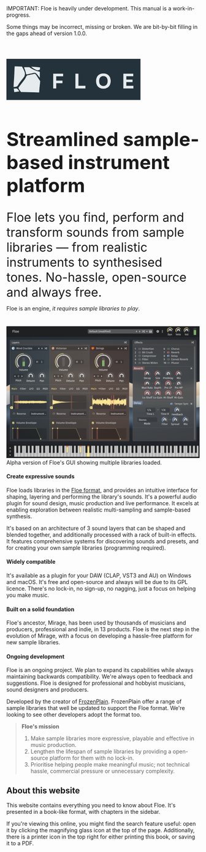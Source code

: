 <!--
SPDX-FileCopyrightText: 2024 Sam Windell
SPDX-License-Identifier: GPL-3.0-or-later
-->

<div class="warning">
IMPORTANT: Floe is heavily under development. This manual is a work-in-progress.

Some things may be incorrect, missing or broken. We are bit-by-bit filling in the gaps ahead of version 1.0.0.
</div>

<div style="padding-bottom: 30px;"></div>

<p align="left">
    <picture>
        <source media="(prefers-color-scheme: dark)" srcset="https://raw.githubusercontent.com/Floe-Project/Floe-Logos/HEAD/horizontal_transparent.svg">
        <source media="(prefers-color-scheme: light)" srcset="https://raw.githubusercontent.com/Floe-Project/Floe-Logos/HEAD/horizontal_transparent_dark.svg">
        <img alt="Floe" src="https://raw.githubusercontent.com/Floe-Project/Floe-Logos/HEAD/horizontal_background.svg" width="350" height="auto" style="max-width: 100%;">
    </picture>
</p>


<!-- <h1 style="text-align:left; font-size: 3rem"> Streamlined sample-based instruments</h1> -->
<h1 style="font-size: 3.1rem">Streamlined sample-based instrument platform</h1>
<p style="font-size: 2rem; margin-bottom: 4px;">Floe lets you find, perform and transform sounds from sample libraries — from realistic instruments to synthesised tones. No-hassle, open-source and always free.</p>

Floe is an engine, *it requires sample libraries to play*.

<div style="padding-bottom: 10px;"></div>

![Floe's GUI](./images/floe-alpha-gui-full.png)
Alpha version of Floe's GUI showing multiple libraries loaded.

#### Create expressive sounds
Floe loads libraries in the [Floe format](./about/sample-libraries.md), and provides an intuitive interface for shaping, layering and performing the library's sounds. It's a powerful audio plugin for sound design, music production and live performance. It excels at enabling exploration between realistic multi-sampling and sample-based synthesis. 

It's based on an architecture of 3 sound layers that can be shaped and blended together, and additionally processed with a rack of built-in effects. It features comprehensive systems for discovering sounds and presets, and for creating your own sample libraries (programming required).

#### Widely compatible
It's available as a plugin for your DAW (CLAP, VST3 and AU) on Windows and macOS. It's free and open-source and always will be due to its GPL licence. There's no lock-in, no sign-up, no nagging, just a focus on helping you make music.

#### Built on a solid foundation
Floe's ancestor, Mirage, has been used by thousands of musicians and producers, professional and indie, in 13 products. Floe is the next step in the evolution of Mirage, with a focus on developing a hassle-free platform for new sample libraries.

#### Ongoing development
Floe is an ongoing project. We plan to expand its capabilities while always maintaining backwards compatibility. We're always open to feedback and suggestions. Floe is designed for professional and hobbyist musicians, sound designers and producers.

Developed by the creator of [FrozenPlain](https://frozenplain.com). FrozenPlain offer a range of sample libraries that well be updated to support the Floe format. We're looking to see other developers adopt the format too.

> **Floe's mission**
> 1. Make sample libraries more expressive, playable and effective in music production.
> 1. Lengthen the lifespan of sample libraries by providing a open-source platform for them with no lock-in.
> 1. Prioritise helping people make meaningful music; not technical hassle, commercial pressure or unnecessary complexity.

## About this website
This website contains everything you need to know about Floe. It's presented in a book-like format, with chapters in the sidebar. 

If you're viewing this online, you might find the search feature useful: open it by clicking the magnifying glass icon at the top of the page. Additionally, there is a printer icon in the top right for either printing this book, or saving it to a PDF.

